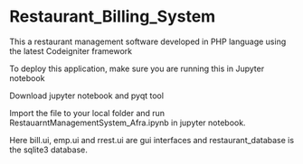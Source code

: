 # Restaurant_Billing_System
This a restaurant management software developed in PHP language using the latest Codeigniter framework

To deploy this application, make sure you are running this in Jupyter notebook

Download jupyter notebook and pyqt tool

Import the file to your local folder and run RestauarntManagementSystem_Afra.ipynb in jupyter notebook.

Here bill.ui, emp.ui and rrest.ui are gui interfaces and restaurant_database is the sqlite3 database. 
